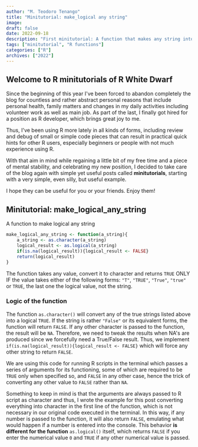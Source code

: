 ```yaml
---
author: "M. Teodoro Tenango"
title: "Minitutorial: make_logical any string"
image: 
draft: false
date: 2022-09-18
description: "First minitutorial: A function that makes any string into logical"
tags: ["minitutorial", "R functions"]
categories: ["R"]
archives: ["2022"]
---
```


## Welcome to R minitutorials of R White Dwarf

Since the beginning of this year I've been forced to abandon completely the blog for countless and rather abstract personal reasons that include personal health, family matters and changes in my daily activities including volunteer work as well as main job. As part of the last, I finally got hired for a position as R developer, which brings great joy to me. 

Thus, I've been using R more lately in all kinds of forms, including review and debug of small or simple code pieces that can result in practical quick hints for other R users, especially beginners or people with not much experience using R. 

With that aim in mind while regaining a little bit of my free time and a piece of mental stability, and celebrating my new position, I decided to take care of the blog again with simple yet useful posts called **minitutorials**, starting with a very simple, even silly, but useful example.

I hope they can be useful for you or your friends. Enjoy them!

## Minitutorial: make_logical_any_string

A function to make logical any string


```r
make_logical_any_string <- function(a_string){
    a_string <- as.character(a_string)
    logical_result <- as.logical(a_string)
    if(is.na(logical_result)){logical_result <- FALSE}
    return(logical_result)
}
```

The function takes any value, convert it to character and returns `TRUE` ONLY IF the value takes either of the following forms: `"T"`, `"TRUE"`, `"True"`, `"true"` or `TRUE`, the last one the logical value, not the string.

### Logic of the function
The function `as.character()` will convert any of the true strings listed above into a logical `TRUE`. If the string is rather `"False"` or its equivalent forms, the function will return `FALSE`. If any other character is passed to the function, the result will be `NA`. Therefore, we need to tweak the results when NA's are produced since we forcefully need a True/False result. Thus, we implement `if(is.na(logical_result)){logical_result <- FALSE}` which will force any other string to return `FALSE`.

We are using this code for running R scripts in the terminal which passes a series of arguments for its functioning, some of which are required to be `TRUE` only when specified so, and `FALSE` in any other case, hence the trick of converting any other value to `FALSE` rather than `NA`.

Something to keep in mind is that the arguments are always passed to R script as character and thus, I wrote the example for this post converting everything into character in the first line of the function, which is not necessary in our original code executed in the terminal. In this way, if any number is passed to the function, it will also return `FALSE`, emulating what would happen if a number is entered into the console. This behavior **is different for the function** `as.logical()` itself, which returns `FALSE` if you enter the numerical value `0` and `TRUE` if any other numerical value is passed. 
